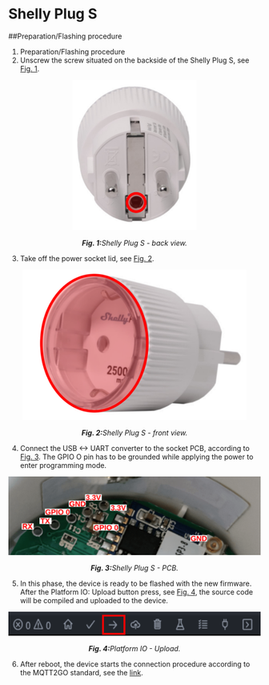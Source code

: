 # Shelly Plug S

##Preparation/Flashing procedure
1. Preparation/Flashing procedure
2. Unscrew the screw situated on the backside of the Shelly Plug S, see <a href="#fig1">Fig. 1</a>.

<p align="center" >
	<img src="back.svg" alt="Shelly Plug S - back." height="300">
</p>
<p align="center" >
	<a name="fig1"></a><em><strong>Fig. 1:</strong>Shelly Plug S - back view.</em>
</p>

3. Take off the power socket lid, see <a href="#fig2">Fig. 2</a>.

<p align="center" >
	<img src="front.svg" alt="Shelly Plug S - front." height="300">
</p>
<p align="center" >
	<a name="fig2"></a><em><strong>Fig. 2:</strong>Shelly Plug S - front view.</em>
</p>

4. Connect the USB <-> UART converter to the socket PCB, according to <a href="#fig3">Fig. 3</a>. The GPIO O pin has to be grounded while applying the power to enter programming mode.

<p align="center" >
	<img src="pcb.svg" alt="Shelly Plug S - PCB.">
</p>
<p align="center" >
	<a name="fig3"></a><em><strong>Fig. 3:</strong>Shelly Plug S - PCB.</em>
</p>

5. In this phase, the device is ready to be flashed with the new firmware. After the Platform IO: Upload button press, see <a href="#fig4">Fig. 4</a>, the source code will be compiled and uploaded to the device.

<p align="center" >
	<img src="platformio.svg" alt="VS Code Upload." height="48">
</p>
<p align="center" >
	<a name="fig4"></a><em><strong>Fig. 4:</strong>Platform IO - Upload.</em>
</p>

6. After reboot, the device starts the connection procedure according to the MQTT2GO standard, see the [link](https://mqtt2go.github.io/).
